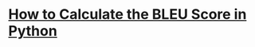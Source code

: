 # [How to Calculate the BLEU Score in Python](https://www.thepythoncode.com/article/bleu-score-in-python)